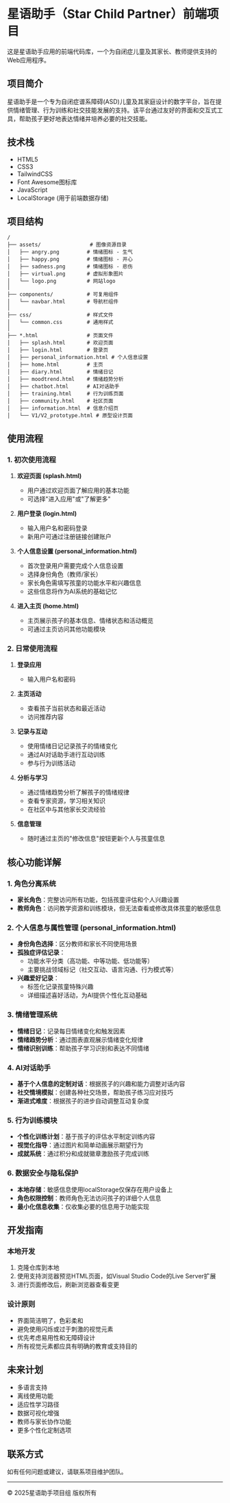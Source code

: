 # 星语助手（Star Child Partner）前端项目
这是星语助手应用的前端代码库，一个为自闭症儿童及其家长、教师提供支持的Web应用程序。

## 项目简介
星语助手是一个专为自闭症谱系障碍(ASD)儿童及其家庭设计的数字平台，旨在提供情绪管理、行为训练和社交技能发展的支持。该平台通过友好的界面和交互式工具，帮助孩子更好地表达情绪并培养必要的社交技能。

## 技术栈

- HTML5
- CSS3 
- TailwindCSS
- Font Awesome图标库
- JavaScript
- LocalStorage (用于前端数据存储)

## 项目结构

```
/
├── assets/                # 图像资源目录
│   ├── angry.png         # 情绪图标 - 生气
│   ├── happy.png         # 情绪图标 - 开心
│   ├── sadness.png       # 情绪图标 - 悲伤
│   ├── virtual.png       # 虚拟形象图片
│   └── logo.png          # 网站logo
│
├── components/           # 可复用组件
│   └── navbar.html       # 导航栏组件
│
├── css/                  # 样式文件
│   └── common.css        # 通用样式
│
├── *.html                # 页面文件
│   ├── splash.html       # 欢迎页面
│   ├── login.html        # 登录页
│   ├── personal_information.html # 个人信息设置
│   ├── home.html         # 主页
│   ├── diary.html        # 情绪日记
│   ├── moodtrend.html    # 情绪趋势分析
│   ├── chatbot.html      # AI对话助手
│   ├── training.html     # 行为训练页面
│   ├── community.html    # 社区页面
│   ├── information.html  # 信息介绍页
│   └── V1/V2_prototype.html # 原型设计页面
```

## 使用流程

### 1. 初次使用流程

1. **欢迎页面 (splash.html)**
   - 用户通过欢迎页面了解应用的基本功能
   - 可选择"进入应用"或"了解更多"

2. **用户登录 (login.html)**
   - 输入用户名和密码登录
   - 新用户可通过注册链接创建账户

3. **个人信息设置 (personal_information.html)**
   - 首次登录用户需要完成个人信息设置
   - 选择身份角色（教师/家长）
   - 家长角色需填写孩童的功能水平和兴趣信息
   - 这些信息将作为AI系统的基础记忆

4. **进入主页 (home.html)**
   - 主页展示孩子的基本信息、情绪状态和活动概览
   - 可通过主页访问其他功能模块

### 2. 日常使用流程

1. **登录应用**
   - 输入用户名和密码

2. **主页活动**
   - 查看孩子当前状态和最近活动
   - 访问推荐内容

3. **记录与互动**
   - 使用情绪日记记录孩子的情绪变化
   - 通过AI对话助手进行互动训练
   - 参与行为训练活动

4. **分析与学习**
   - 通过情绪趋势分析了解孩子的情绪规律
   - 查看专家资源，学习相关知识
   - 在社区中与其他家长交流经验

5. **信息管理**
   - 随时通过主页的"修改信息"按钮更新个人与孩童信息

## 核心功能详解

### 1. 角色分离系统
- **家长角色**：完整访问所有功能，包括孩童评估和个人兴趣设置
- **教师角色**：访问教学资源和训练模块，但无法查看或修改具体孩童的敏感信息

### 2. 个人信息与属性管理 (personal_information.html)
- **身份角色选择**：区分教师和家长不同使用场景
- **孤独症评估记录**：
  - 功能水平分类（高功能、中等功能、低功能等）
  - 主要挑战领域标记（社交互动、语言沟通、行为模式等）
- **兴趣爱好记录**：
  - 标签化记录孩童特殊兴趣
  - 详细描述喜好活动，为AI提供个性化互动基础

### 3. 情绪管理系统
- **情绪日记**：记录每日情绪变化和触发因素
- **情绪趋势分析**：通过图表直观展示情绪变化规律
- **情绪识别训练**：帮助孩子学习识别和表达不同情绪

### 4. AI对话助手
- **基于个人信息的定制对话**：根据孩子的兴趣和能力调整对话内容
- **社交情境模拟**：创建各种社交场景，帮助孩子练习应对技巧
- **渐进式难度**：根据孩子的进步自动调整互动复杂度

### 5. 行为训练模块
- **个性化训练计划**：基于孩子的评估水平制定训练内容
- **视觉化指导**：通过图片和简单动画展示期望行为
- **成就系统**：通过积分和成就徽章激励孩子完成训练

### 6. 数据安全与隐私保护
- **本地存储**：敏感信息使用localStorage仅保存在用户设备上
- **角色权限控制**：教师角色无法访问孩子的详细个人信息
- **最小化信息收集**：仅收集必要的信息用于功能实现

## 开发指南

### 本地开发

1. 克隆仓库到本地
2. 使用支持浏览器预览HTML页面，如Visual Studio Code的Live Server扩展
3. 进行页面修改后，刷新浏览器查看变更

### 设计原则

- 界面简洁明了，色彩柔和
- 避免使用闪烁或过于刺激的视觉元素
- 优先考虑易用性和无障碍设计
- 所有视觉元素都应具有明确的教育或支持目的

## 未来计划

- 多语言支持
- 离线使用功能
- 适应性学习路径
- 数据可视化增强
- 教师与家长协作功能
- 更多个性化定制选项

## 联系方式

如有任何问题或建议，请联系项目维护团队。

---

© 2025星语助手项目组 版权所有
